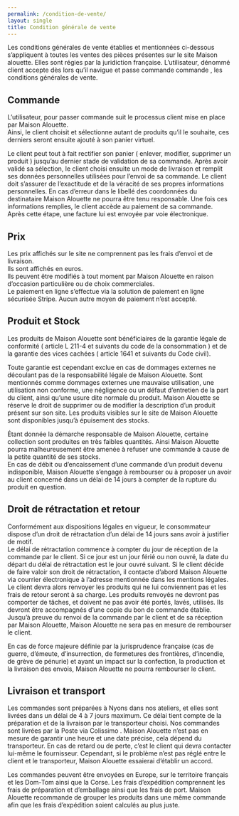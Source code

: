 ```yaml
---
permalink: /condition-de-vente/
layout: single
title: Condition générale de vente
---
```


Les conditions générales de vente établies et mentionnées ci-dessous s’appliquent à toutes les ventes des pièces présentes sur le site Maison alouette. Elles sont régies par la juridiction française. 
L’utilisateur, dénommé client accepte dès lors qu’il navigue et passe commande commande , les conditions générales de vente. 

## Commande 

L’utilisateur, pour passer commande suit le processus client mise en place par Maison Alouette.  
Ainsi, le client choisit et sélectionne autant de produits qu’il le souhaite, ces derniers seront ensuite ajouté à son panier virtuel.  

Le client peut tout à fait rectifier son panier ( enlever, modifier, supprimer un produit ) jusqu’au dernier stade de validation de sa commande. 
Après avoir validé sa sélection, le client choisi ensuite un mode de livraison et remplit ses données personnelles utilisées pour l’envoi de sa commande. Le client doit s’assurer de l’exactitude et de la véracité de ses propres informations personnelles. En cas d’erreur dans le libellé des coordonnées du destinataire Maison Alouette ne pourra être tenu responsable. 
Une fois ces informations remplies, le client accède au paiement de sa commande.  
Après cette étape, une facture lui est envoyée par voie électronique. 

## Prix 

Les prix affichés sur le site ne comprennent pas les frais d’envoi et de livraison.   
Ils sont affichés en euros.   
Ils peuvent être modifiés à tout moment par Maison Alouette en raison d’occasion particulière ou de choix commerciales.   
Le paiement en ligne s’effectue via la solution de paiement en ligne sécurisée Stripe. Aucun autre moyen de paiement n’est accepté. 

## Produit et Stock 

Les produits de Maison Alouette sont bénéficiaires de la garantie légale de conformité ( article L 211-4 et suivants du code de la consommation ) et de la garantie des vices cachées ( article 1641 et suivants du Code civil).

Toute garantie est cependant exclue en cas de dommages externes ne découlant pas de la responsabilité légale de Maison Alouette. Sont mentionnés comme dommages externes une mauvaise utilisation, une utilisation non conforme, une négligence ou un défaut d’entretien de la part du client, ainsi qu’une usure dite normale du produit. 
Maison Alouette se réserve le droit de supprimer ou de modifier la description d’un produit présent sur son site. 
Les produits visibles sur le site de Maison Alouette sont disponibles jusqu’à épuisement des stocks. 

Étant donnée la démarche responsable de Maison Alouette, certaine collection sont produites en très faibles quantités. Ainsi Maison Alouette pourra malheureusement être amenée à refuser une commande à cause de la petite quantité de ses stocks.  
En cas de débit ou d’encaissement d’une commande d’un produit devenu indisponible, Maison Alouette s’engage à rembourser ou à proposer un avoir au client concerné dans un délai de 14 jours à compter de la rupture du produit en question. 


## Droit de rétractation et retour 

Conformément aux dispositions légales en vigueur, le consommateur dispose d’un droit de rétractation d’un délai de 14 jours sans avoir à justifier de motif.   
Le délai de rétractation commence à compter du jour de réception de la commande par le client. Si ce jour est un jour férié ou non ouvré, la date du départ du délai de rétractation est le jour ouvré suivant. 
Si le client décide de faire valoir son droit de rétractation, il contacte d’abord Maison Alouette via courrier électronique à l’adresse mentionnée dans les mentions légales. 
Le client devra alors renvoyer les produits qui ne lui conviennent pas et les frais de retour seront à sa charge. Les produits renvoyés ne devront pas comporter de tâches, et doivent ne pas avoir été portés, lavés, utilisés. Ils devront être accompagnés d’une copie du bon de commande établie. 
Jusqu’à preuve du renvoi de la commande par le client et de sa réception par Maison Alouette, Maison Alouette ne sera pas en mesure de rembourser le client. 

En cas de force majeure définie par la jurisprudence française (cas de guerre, d’émeute, d’insurrection, de fermetures des frontières, d’incendie, de grève de pénurie) et ayant un impact sur la confection, la production et la livraison des envois, Maison Alouette ne pourra rembourser le client. 

## Livraison et transport 

Les commandes sont préparées à Nyons dans nos ateliers, et elles sont livrées dans un délai de 4 à 7 jours maximum. 
Ce délai tient compte de la préparation et de la livraison par le transporteur choisi. Nos commandes sont livrées par la Poste via Colissimo . 
Maison Alouette n’est pas en mesure de garantir une heure et une date précise, cela dépend du transporteur. En cas de retard ou de perte, c’est le client qui devra contacter lui-même le fournisseur. Cependant, si le problème n’est pas réglé entre le client et le transporteur, Maison Alouette essaierai d’établir un accord. 

Les commandes peuvent être envoyées en Europe, sur le territoire français et les Dom-Tom ainsi que la Corse. 
Les frais d’expédition comprennent les frais de préparation et d’emballage ainsi que les frais de port. Maison Alouette recommande de grouper les produits dans une même commande afin que les frais d’expédition soient calculés au plus juste. 
